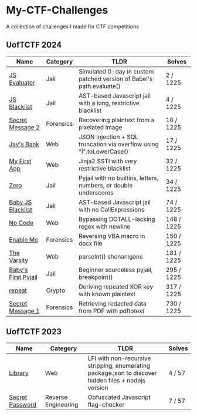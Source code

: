 # My-CTF-Challenges
 A collection of challenges I made for CTF competitions

## UofTCTF 2024

| Name                                                                                                                | Category  | TLDR                                                                 | Solves     |
| ------------------------------------------------------------------------------------------------------------------- | --------- | -------------------------------------------------------------------- | ---------- |
| [JS Evaluator](https://github.com/UofTCTF/uoftctf-2024-chals-public/tree/master/Jail/js_evaluator)                  | Jail      | Simulated 0-day in custom patched version of Babel's path.evaluate() | 2 / 1225   |
| [JS Blacklist](https://github.com/UofTCTF/uoftctf-2024-chals-public/tree/master/Jail/js_blacklist)                  | Jail      | AST-based Javascript jail with a long, restrictive blacklist         | 4 / 1225   |
| [Secret Message 2](https://github.com/UofTCTF/uoftctf-2024-chals-public/tree/master/Forensics/Secret%20Message%202) | Forensics | Recovering plaintext from a pixelated image                         | 10 / 1225  |
| [Jay's Bank](https://github.com/UofTCTF/uoftctf-2024-chals-public/tree/master/Web/Jay's%20Bank)                     | Web       | JSON Injection + SQL truncation via overflow using "İ".toLowerCase() | 17 / 1225  |
| [My First App](https://github.com/UofTCTF/uoftctf-2024-chals-public/tree/master/Web/My%20First%20App)               | Web       | Jinja2 SSTI with very restrictive blacklist                           | 32 / 1225  |
| [Zero](https://github.com/UofTCTF/uoftctf-2024-chals-public/tree/master/Jail/zero)                                  | Jail      | Pyjail with no builtins, letters, numbers, or double underscores     | 34 / 1225  |
| [Baby JS Blacklist](https://github.com/UofTCTF/uoftctf-2024-chals-public/tree/master/Jail/baby_js_blacklist)        | Jail      | AST-based Javascript jail with no CallExpressions                    | 74 / 1225  |
| [No Code](https://github.com/UofTCTF/uoftctf-2024-chals-public/tree/master/Web/No%20Code)                           | Web       | Bypassing DOTALL-lacking regex with newline                          | 148 / 1225 |
| [Enable Me](https://github.com/UofTCTF/uoftctf-2024-chals-public/tree/master/Forensics/EnableMe)                    | Forensics | Reversing VBA macro in docx file                                     | 150 / 1225 |
| [The Varsity](https://github.com/UofTCTF/uoftctf-2024-chals-public/tree/master/Web/The%20Varsity)                   | Web       | parseInt() shenanigans                                               | 181 / 1225 |
| [Baby's First Pyjail](https://github.com/UofTCTF/uoftctf-2024-chals-public/tree/master/Jail/babys_first_pyjail)     | Jail      | Beginner sourceless pyjail, breakpoint()                             | 295 / 1225 |
| [repeat](https://github.com/UofTCTF/uoftctf-2024-chals-public/tree/master/Cryptography/repeat)                      | Crypto    | Deriving repeated XOR key with known plaintext                       | 317 / 1225 |
| [Secret Message 1](https://github.com/UofTCTF/uoftctf-2024-chals-public/tree/master/Forensics/Secret%20Message)     | Forensics | Retrieving redacted data from PDF with pdftotext                     | 730 / 1225 |


## UofTCTF 2023

| Name                                                                                                           | Category            | TLDR                                                                                          | Solves |
| -------------------------------------------------------------------------------------------------------------- | ------------------- | --------------------------------------------------------------------------------------------- | ------ |
| [Library](https://github.com/UofTCTF/uoftctf-2023/tree/master/Web/web_library)                                 | Web                 | LFI with non-recursive stripping, enumerating package.json to discover hidden files + nodejs version | 4 / 57 |
| [Secret Password](https://github.com/UofTCTF/uoftctf-2023/tree/master/Reverse%20Engineering/Secret%20Password) | Reverse Engineering | Obfuscated Javascript flag-checker                                                            | 7 / 57 |

